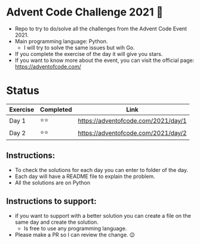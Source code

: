 # Advent Code Challenge 2021 :christmas_tree:

* Repo to try to do/solve all the challenges from the Advent Code Event 2021.
* Main programming language: Python.
  * I will try to solve the same issues but wih Go.
* If you complete the exercise of the day it will give you stars.
* If you want to know more about the event, you can visit the official page: https://adventofcode.com/
# Status
| Exercise | Completed    | Link                                |
| -------- | ------------ | ----------------------------------- | 
| Day 1    | :star::star: | https://adventofcode.com/2021/day/1 |
| Day 2    | :star::star: | https://adventofcode.com/2021/day/2 |
## Instructions:
* To check the solutions for each day you can enter to folder of the day.
* Each day will have a README file to explain the problem.
* All the solutions are on Python
## Instructions to support:
* if you want to support with a better solution you can create a file on the same day and create the solution.
  * Is free to use any programming language.
* Please make a PR so I can review the change. :wink:

